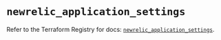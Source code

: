 # `newrelic_application_settings`

Refer to the Terraform Registry for docs: [`newrelic_application_settings`](https://registry.terraform.io/providers/newrelic/newrelic/3.41.1/docs/resources/application_settings).
